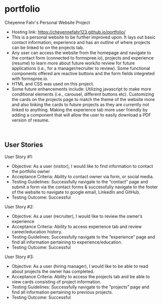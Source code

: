 # portfolio
Cheyenne Fahr's Personal Website Project 
* Hosting link: https://cheyennefahr123.github.io/portfolio/
* This is a personal website to be further improved upon. It lays out basic contact information, experience and has an outline of where projects can be linked to on the projects tab.
* Any user can access the website from the homepage and navigate to the contact form (connected to formspree.io), projects and experience (resume) to learn more about future work/to review for future applications (i.e., for a manager/recruiter to review). Some functional components offered are reactive buttons and the form fields integreted with formspree.io. 
* HTML and CSS was used on this project. 
* Some future enhancements include: Utilizing javascript to make more conditional elements (i.e., carousel, different buttons etc). Customizing the cards on the projects page to match the theme of the website more and also linking the cards to future projects as they are currently not linked to anything. Making the experience tab more user friendly by adding a component that will allow the user to easily download a PDF version of resume. 
<br>

## User Stories
User Story #1: 
* Objective: As a user (visitor), I would like to find information to contact the portfolio owner
* Acceptance Criteria: Ability to contact owner via form, or social media. 
* Testing Guidelines: Successfully navigate to the “contact” page and submit a form via the contact forms & successfully navigate to the footer of the website to navigate to google email, LinkedIn and GitHub. 
* Testing Outcome: Successful 

User Story #2:
* Objective: As a user (recruiter), I would like to review the owner’s experience
* Acceptance Criteria: Ability to access experience tab and review career/education history. 
* Testing Guidelines: Successfully navigate to the “experience” page and find all information pertaining to experience/education. 
* Testing Outcome: Successful 

User Story #3: 
* Objective: As a user (hiring manager), I would like to be able to read about projects the owner has completed.
* Acceptance Criteria: Ability to access the projects tab and be able to view cards consisting of project information.
* Testing Guidelines: Successfully navigate to the “projects” page and find all information pertaining to previous projects.
* Testing Outcome: Successful 


